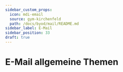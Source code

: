 ```yaml
---
sidebar_custom_props:
  icon: mdi-email
  source: gym-kirchenfeld
  path: /docs/byod/mail/README.md
sidebar_label: E-Mail
sidebar_position: 33
draft: true
---
```


#  E-Mail allgemeine Themen



<Features />
